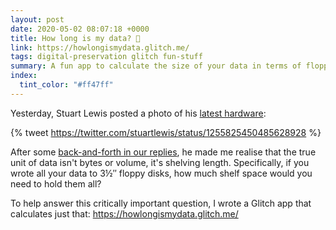 ```yaml
---
layout: post
date: 2020-05-02 08:07:18 +0000
title: How long is my data? 💾
link: https://howlongismydata.glitch.me/
tags: digital-preservation glitch fun-stuff
summary: A fun app to calculate the size of your data in terms of floppy disks.
index:
  tint_color: "#ff47ff"
---
```


Yesterday, Stuart Lewis posted a photo of his [latest hardware](https://twitter.com/stuartlewis/status/1255825450485628928):

{% tweet https://twitter.com/stuartlewis/status/1255825450485628928 %}

After some [back-and-forth in our replies](https://twitter.com/stuartlewis/status/1256135586651439112), he made me realise that the true unit of data isn't bytes or volume, it's shelving length.
Specifically, if you wrote all your data to 3&#189;&Prime; floppy disks, how much shelf space would you need to hold them all?

To help answer this critically important question, I wrote a Glitch app that calculates just that: <https://howlongismydata.glitch.me/>
